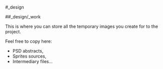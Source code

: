 #_design

##_design/_work

This is where you can store all the temporary images you create for to the project.

Feel free to copy here:

* PSD abstracts,
* Sprites sources,
* Intermediary files...